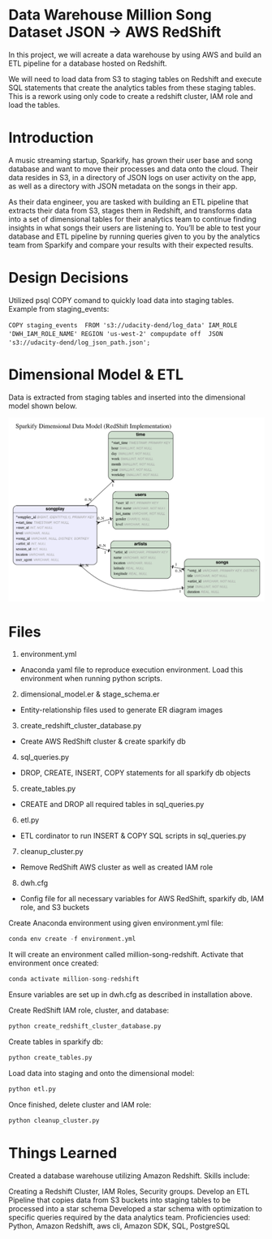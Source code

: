 # Data Warehouse Million Song Dataset JSON -> AWS RedShift
In this project, we will acreate a data warehouse by using AWS and build an ETL pipeline for a database hosted on Redshift.

We will need to load data from S3 to staging tables on Redshift and execute SQL statements that create the analytics tables from these staging tables. This is a rework using only code to create a redshift cluster, IAM role and load the tables.

# Introduction
A music streaming startup, Sparkify, has grown their user base and song database and want to move their processes and data onto the cloud. Their data resides in S3, in a directory of JSON logs on user activity on the app, as well as a directory with JSON metadata on the songs in their app.

As their data engineer, you are tasked with building an ETL pipeline that extracts their data from S3, stages them in Redshift, and transforms data into a set of dimensional tables for their analytics team to continue finding insights in what songs their users are listening to. You’ll be able to test your database and ETL pipeline by running queries given to you by the analytics team from Sparkify and compare your results with their expected results.

# Design Decisions

Utilized psql COPY comand to quickly load data into staging tables. Example from staging_events:

``COPY staging_events 
FROM 's3://udacity-dend/log_data'
IAM_ROLE 'DWH_IAM_ROLE_NAME'
REGION 'us-west-2' compupdate off 
JSON 's3://udacity-dend/log_json_path.json';``

# Dimensional Model & ETL
Data is extracted from staging tables and inserted into the dimensional model shown below.

![alt text](dimensional_model.png)

# Files 

1. environment.yml
 * Anaconda yaml file to reproduce execution environment. Load this environment when running python scripts.
2. dimensional_model.er & stage_schema.er
 * Entity-relationship files used to generate ER diagram images
3. create_redshift_cluster_database.py
 * Create AWS RedShift cluster & create sparkify db
4. sql_queries.py
 * DROP, CREATE, INSERT, COPY statements for all sparkify db objects
5. create_tables.py
 * CREATE and DROP all required tables in sql_queries.py
6. etl.py
 * ETL cordinator to run INSERT & COPY SQL scripts in sql_queries.py
7. cleanup_cluster.py
 * Remove RedShift AWS cluster as well as created IAM role
8. dwh.cfg
 * Config file for all necessary variables for AWS RedShift, sparkify db, IAM role, and S3 buckets

Create Anaconda environment using given environment.yml file:

``` python 
conda env create -f environment.yml
```
It will create an environment called million-song-redshift. Activate that environment once created:
```python
conda activate million-song-redshift
```
Ensure variables are set up in dwh.cfg as described in installation above.

Create RedShift IAM role, cluster, and database:
```python
python create_redshift_cluster_database.py
```
Create tables in sparkify db:
```python
python create_tables.py
```
Load data into staging and onto the dimensional model:
```python
python etl.py
```
Once finished, delete cluster and IAM role:
```python
python cleanup_cluster.py
```

# Things Learned

Created a database warehouse utilizing Amazon Redshift. Skills include:

Creating a Redshift Cluster, IAM Roles, Security groups.
Develop an ETL Pipeline that copies data from S3 buckets into staging tables to be processed into a star schema
Developed a star schema with optimization to specific queries required by the data analytics team.
Proficiencies used: Python, Amazon Redshift, aws cli, Amazon SDK, SQL, PostgreSQL
